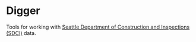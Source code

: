 # Digger

Tools for working with [Seattle Department of Construction and Inspections (SDCI)](https://www.seattle.gov/sdci) data.
